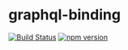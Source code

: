 # graphql-binding

[![Build Status](https://travis-ci.org/graphcool/graphql-binding.svg?branch=master)](https://travis-ci.org/graphcool/graphql-binding) [![npm version](https://badge.fury.io/js/graphql-binding.svg)](https://badge.fury.io/js/graphql-binding)
